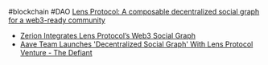 #blockchain #DAO 
[Lens Protocol: A composable decentralized social graph for a web3-ready community](https://cryptoslate.com/lens-protocol-a-composable-decentralized-social-graph-for-a-web3-ready-community/)

* [Zerion Integrates Lens Protocol’s Web3 Social Graph](https://zerion.io/blog/zerion-integrates-lens-protocols-web3-social-graph/)
* [Aave Team Launches 'Decentralized Social Graph' With Lens Protocol Venture - The Defiant](https://thedefiant.io/lens-web3-social-media-polygon)